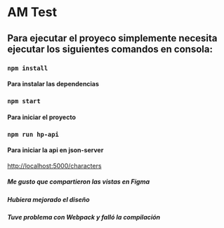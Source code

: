 # AM Test

## Para ejecutar el proyeco simplemente necesita ejecutar los siguientes comandos en consola:

### `npm install`

#### Para instalar las dependencias

### `npm start`

#### Para iniciar el proyecto

### `npm run hp-api`

#### Para iniciar la api en json-server 

 [http://localhost:5000/characters](http://localhost:5000/characters) 

##### Me gusto que compartieron las vistas en Figma

##### Hubiera mejorado el diseño

##### Tuve problema con Webpack y falló la compilación